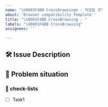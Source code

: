 ```yaml
---
name: "\U0001F4BB CrossBrowsinge - 작업할 것"
about: 'Browser compatibility Template '
title: "\U0001F4BB CrossBrowsing - "
labels: "\U0001F4BB CrossBrowsing"
assignees: ''

---
```


## 🛠️ Issue Description
[//]: # (해당 이슈에 대한 설명을 작성해주세요.)

## 💭 Problem situation
[//]: # (문제 상황을 설명해주세요.)

### 📝 check-lists
[//]: # (업무 체크리스트를 작성해주세요.)
- [ ] Task1
